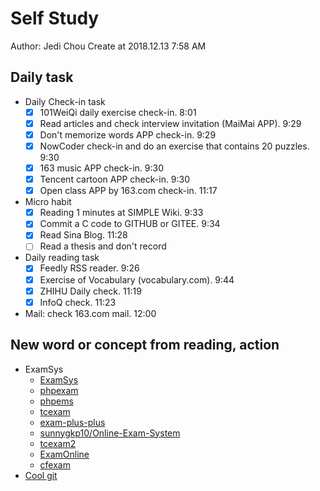 # Self Study

Author: Jedi Chou
Create at 2018.12.13 7:58 AM

## Daily task

* Daily Check-in task
  -[x] 101WeiQi daily exercise check-in. 8:01
  -[x] Read articles and check interview invitation (MaiMai APP). 9:29
  -[x] Don't memorize words APP check-in. 9:29
  -[x] NowCoder check-in and do an exercise that contains 20 puzzles. 9:30
  -[x] 163 music APP check-in. 9:30
  -[x] Tencent cartoon APP check-in. 9:30
  -[x] Open class APP by 163.com check-in. 11:17

* Micro habit
  -[x] Reading 1 minutes at SIMPLE Wiki. 9:33
  -[x] Commit a C code to GITHUB or GITEE. 9:34
  -[x] Read Sina Blog. 11:28
  -[ ] Read a thesis and don't record

* Daily reading task
  -[x] Feedly RSS reader. 9:26
  -[x] Exercise of Vocabulary (vocabulary.com). 9:44
  -[x] ZHIHU Daily check. 11:19
  -[x] InfoQ check. 11:23

* Mail: check 163.com mail. 12:00

## New word or concept from reading, action

* ExamSys
  * [ExamSys](https://github.com/lrx0014/ExamSys)
  * [phpexam](https://sourceforge.net/projects/phpexam/)
  * [phpems](https://github.com/phpems/phpems)
  * [tcexam](https://www.oschina.net/p/tcexam/)
  * [exam-plus-plus](https://www.oschina.net/p/exam-plus-plus)
  * [sunnygkp10/Online-Exam-System](https://github.com/sunnygkp10/Online-Exam-System-)
  * [tcexam2](https://tcexam.org/)
  * [ExamOnline](https://github.com/wepeng/ExamOnline)
  * [cfexam](https://github.com/cforth/cfexam)
* [Cool git](https://learngitbranching.js.org/?demo)

